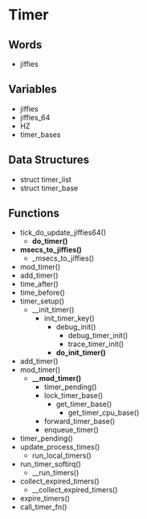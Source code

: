 Timer
=====

Words
-----

- jiffies

Variables
---------

- jiffies
- jiffies_64
- HZ
- timer_bases

Data Structures
---------------

- struct timer_list
- struct timer_base

Functions
---------

- tick_do_update_jiffies64()
    - **do_timer()**
- **msecs_to_jiffies()**
    - _msecs_to_jiffies()
- mod_timer()
- add_timer()
- time_after()
- time_before()
- timer_setup()
    - __init_timer()
        - init_timer_key()
            - debug_init()
                - debug_timer_init()
                - trace_timer_init()
            - **do_init_timer()**
- add_timer()
- mod_timer()
    - **__mod_timer()**
        - timer_pending()
        - lock_timer_base()
            - get_timer_base()
                - get_timer_cpu_base()
        - forward_timer_base()
        - enqueue_timer()
- timer_pending()
- update_process_times()
    - run_local_timers()
- run_timer_softirq()
    - __run_timers()
- collect_expired_timers()
    - __collect_expired_timers()
- expire_timers()
- call_timer_fn()